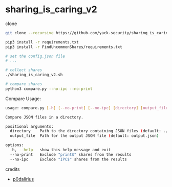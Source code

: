 # sharing_is_caring_v2

clone

```bash
git clone --recursive https://github.com/yack-security/sharing_is_caring_v2.git
```

```bash
pip3 install -r requirements.txt
pip3 install -r FindUncommonShares/requirements.txt

# set the config.json file
# ...

# collect shares
./sharing_is_caring_v2.sh

# compare shares
python3 compare.py --no-ipc --no-print
```

Compare Usage:

```bash
usage: compare.py [-h] [--no-print] [--no-ipc] [directory] [output_file]

Compare JSON files in a directory.

positional arguments:
  directory    Path to the directory containing JSON files (default: ./data)
  output_file  Path for the output JSON file (default: output.json)

options:
  -h, --help   show this help message and exit
  --no-print   Exclude "print$" shares from the results
  --no-ipc     Exclude "IPC$" shares from the results
```

credits

- [p0dalirius](https://github.com/p0dalirius)
